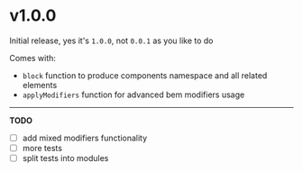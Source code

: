 # v1.0.0
Initial release, yes it's `1.0.0`, not `0.0.1` as you like to do

Comes with:
* `block` function to produce components namespace and all related elements
* `applyModifiers` function for advanced bem modifiers usage

****

**TODO**
- [ ] add mixed modifiers functionality
- [ ] more tests
- [ ] split tests into modules
